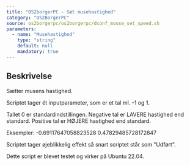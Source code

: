 ```yaml
---
title: "OS2borgerPC - Sæt musehastighed"
category: "OS2BorgerPC"
source: os2borgerpc/os2borgerpc/dconf_mouse_set_speed.sh
parameters:
  - name: "Musehastighed"
    type: "string"
    default: null
    mandatory: true
---
```


## Beskrivelse
Sætter musens hastighed.

Scriptet tager ét inputparameter, som er et tal ml. -1 og 1.

Tallet 0 er standardindstillingen.
Negative tal er LAVERE hastighed end standard. 
Positive tal er HØJERE hastighed end standard.

Eksempler:
-0.69117647058823528
0.47829485728172847

Scriptet tager øjeblikkelig effekt så snart scriptet står som "Udført".

Dette script er blevet testet og virker på Ubuntu 22.04.